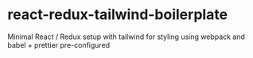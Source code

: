 # react-redux-tailwind-boilerplate

Minimal React / Redux setup with tailwind for styling using webpack and babel + prettier pre-configured
